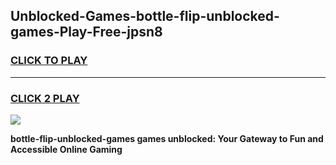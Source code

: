 
## Unblocked-Games-bottle-flip-unblocked-games-Play-Free-jpsn8
<h3>
<a href="https://premium76.site?title=bottle-flip-unblocked-games&ref=21A">CLICK TO PLAY</a></h3>
<hr>

<h3>
<a href="https://premium76.site?title=bottle-flip-unblocked-games&ref=21A">CLICK 2 PLAY</a>
  
</h3>

<a href="https://premium76.site?title=bottle-flip-unblocked-games&ref=21A"><img src="https://clearcache.store/games.png"></a>


**bottle-flip-unblocked-games games unblocked: Your Gateway to Fun and Accessible Online Gaming**
